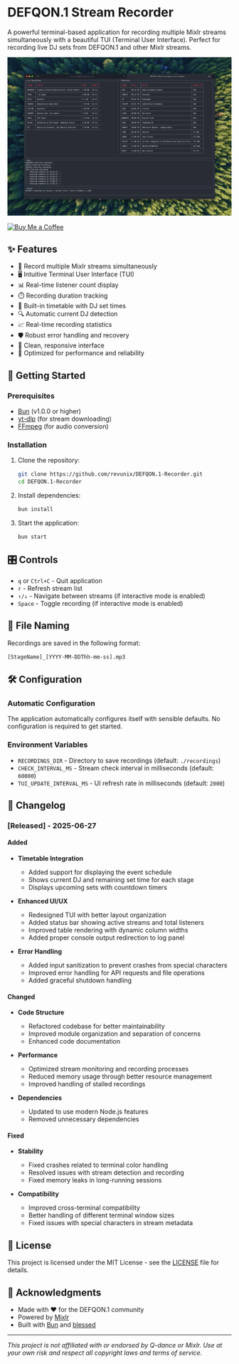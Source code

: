 # DEFQON.1 Stream Recorder

A powerful terminal-based application for recording multiple Mixlr streams simultaneously with a beautiful TUI (Terminal User Interface). Perfect for recording live DJ sets from DEFQON.1 and other Mixlr streams.

![Screenshot](screenshot_new.png)

<a href='https://ko-fi.com/revunix' target='_blank'><img height='36' style='border:0px;height:36px;' src='https://cdn.ko-fi.com/cdn/kofi1.png?v=3' border='0' alt='Buy Me a Coffee' /></a>

## ✨ Features

- 🎵 Record multiple Mixlr streams simultaneously
- 🖥️ Intuitive Terminal User Interface (TUI)
- 📊 Real-time listener count display
- ⏱️ Recording duration tracking
- 📅 Built-in timetable with DJ set times
- 🔍 Automatic current DJ detection
- 📈 Real-time recording statistics
- 🛡️ Robust error handling and recovery
- 🎨 Clean, responsive interface
- 🚀 Optimized for performance and reliability

## 🚀 Getting Started

### Prerequisites

- [Bun](https://bun.sh/) (v1.0.0 or higher)
- [yt-dlp](https://github.com/yt-dlp/yt-dlp) (for stream downloading)
- [FFmpeg](https://ffmpeg.org/) (for audio conversion)

### Installation

1. Clone the repository:
   ```bash
   git clone https://github.com/revunix/DEFQON.1-Recorder.git
   cd DEFQON.1-Recorder
   ```

2. Install dependencies:
   ```bash
   bun install
   ```

3. Start the application:
   ```bash
   bun start
   ```

## 🎛️ Controls

- `q` or `Ctrl+C` - Quit application
- `r` - Refresh stream list
- `↑/↓` - Navigate between streams (if interactive mode is enabled)
- `Space` - Toggle recording (if interactive mode is enabled)

## 📂 File Naming

Recordings are saved in the following format:
```
[StageName]_[YYYY-MM-DDThh-mm-ss].mp3
```

## 🛠️ Configuration

### Automatic Configuration

The application automatically configures itself with sensible defaults. No configuration is required to get started.

### Environment Variables

- `RECORDINGS_DIR` - Directory to save recordings (default: `./recordings`)
- `CHECK_INTERVAL_MS` - Stream check interval in milliseconds (default: `60000`)
- `TUI_UPDATE_INTERVAL_MS` - UI refresh rate in milliseconds (default: `2000`)

## 📝 Changelog

### [Released] - 2025-06-27

#### Added
- **Timetable Integration**
  - Added support for displaying the event schedule
  - Shows current DJ and remaining set time for each stage
  - Displays upcoming sets with countdown timers

- **Enhanced UI/UX**
  - Redesigned TUI with better layout organization
  - Added status bar showing active streams and total listeners
  - Improved table rendering with dynamic column widths
  - Added proper console output redirection to log panel

- **Error Handling**
  - Added input sanitization to prevent crashes from special characters
  - Improved error handling for API requests and file operations
  - Added graceful shutdown handling

#### Changed
- **Code Structure**
  - Refactored codebase for better maintainability
  - Improved module organization and separation of concerns
  - Enhanced code documentation

- **Performance**
  - Optimized stream monitoring and recording processes
  - Reduced memory usage through better resource management
  - Improved handling of stalled recordings

- **Dependencies**
  - Updated to use modern Node.js features
  - Removed unnecessary dependencies

#### Fixed
- **Stability**
  - Fixed crashes related to terminal color handling
  - Resolved issues with stream detection and recording
  - Fixed memory leaks in long-running sessions

- **Compatibility**
  - Improved cross-terminal compatibility
  - Better handling of different terminal window sizes
  - Fixed issues with special characters in stream metadata

## 📝 License

This project is licensed under the MIT License - see the [LICENSE](LICENSE) file for details.

## 🙏 Acknowledgments

- Made with ❤️ for the DEFQON.1 community
- Powered by [Mixlr](https://mixlr.com/)
- Built with [Bun](https://bun.sh/) and [blessed](https://github.com/chjj/blessed)

---

*This project is not affiliated with or endorsed by Q-dance or Mixlr. Use at your own risk and respect all copyright laws and terms of service.*
